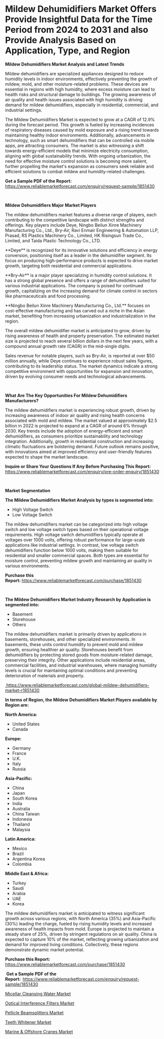 <p><h1>Mildew Dehumidifiers Market Offers Provide Insightful Data for the Time Period from 2024 to 2031 and also Provide Analysis Based on Application, Type, and Region</h1></p><p><strong>Mildew Dehumidifiers Market Analysis and Latest Trends</strong></p>
<p><p>Mildew dehumidifiers are specialized appliances designed to reduce humidity levels in indoor environments, effectively preventing the growth of mildew, mold, and other moisture-related problems. These devices are essential in regions with high humidity, where excess moisture can lead to health risks and structural damage to buildings. The growing awareness of air quality and health issues associated with high humidity is driving demand for mildew dehumidifiers, especially in residential, commercial, and industrial settings.</p><p>The Mildew Dehumidifiers Market is expected to grow at a CAGR of 12.9% during the forecast period. This growth is fueled by increasing incidences of respiratory diseases caused by mold exposure and a rising trend towards maintaining healthy indoor environments. Additionally, advancements in technology, such as smart dehumidifiers that can be controlled via mobile apps, are attracting consumers. The market is also witnessing a shift towards energy-efficient models that minimize electricity consumption, aligning with global sustainability trends. With ongoing urbanization, the need for effective moisture control solutions is becoming more salient, further propelling the market's expansion as consumers seek reliable and efficient solutions to combat mildew and humidity-related challenges.</p></p>
<p><strong>Get a Sample PDF of the Report:&nbsp;</strong> <a href="https://www.reliablemarketforecast.com/enquiry/request-sample/1851430?utm_campaign=1080&utm_medium=2&utm_source=Github&utm_content=ia&utm_term=18102024&utm_id=mildew-dehumidifiers">https://www.reliablemarketforecast.com/enquiry/request-sample/1851430</a></p>
<p>&nbsp;</p>
<p><strong>Mildew Dehumidifiers Major Market Players</strong></p>
<p><p>The mildew dehumidifiers market features a diverse range of players, each contributing to the competitive landscape with distinct strengths and offerings. Key players include Deye, Ningbo Beilun Xinre Machinery Manufacturing Co., Ltd., Bry-Air, Ravi Enmair Engineering & Automation LLP, Prasad, RS Plastics Machinery Co., Limited, HK Risingsun Trade Co., Limited, and Taida Plastic Technology Co., LTD.</p><p>**Deye** is recognized for its innovative solutions and efficiency in energy conversion, positioning itself as a leader in the dehumidifier segment. Its focus on producing high-performance products is expected to drive market growth, targeting both residential and commercial applications.</p><p>**Bry-Air** is a major player specializing in humidity control solutions. It has a strong global presence and offers a range of dehumidifiers suited for various industrial applications. The company is poised for continued growth, capitalizing on the increasing demand for climate control in sectors like pharmaceuticals and food processing.</p><p>**Ningbo Beilun Xinre Machinery Manufacturing Co., Ltd.** focuses on cost-effective manufacturing and has carved out a niche in the Asian market, benefiting from increasing urbanization and industrialization in the region. </p><p>The overall mildew dehumidifier market is anticipated to grow, driven by rising awareness of health and property preservation. The estimated market size is projected to reach several billion dollars in the next few years, with a compound annual growth rate (CAGR) in the mid-single digits.</p><p>Sales revenue for notable players, such as Bry-Air, is reported at over $50 million annually, while Deye continues to experience robust sales figures, contributing to its leadership status. The market dynamics indicate a strong competitive environment with opportunities for expansion and innovation, driven by evolving consumer needs and technological advancements.</p></p>
<p>&nbsp;</p>
<p><strong>What Are The Key Opportunities For Mildew Dehumidifiers Manufacturers?</strong></p>
<p><p>The mildew dehumidifiers market is experiencing robust growth, driven by increasing awareness of indoor air quality and rising health concerns associated with mold and mildew. The market valued at approximately $2.5 billion in 2022 is projected to expand at a CAGR of around 6% through 2030. Key trends include the adoption of energy-efficient and smart dehumidifiers, as consumers prioritize sustainability and technology integration. Additionally, growth in residential construction and increasing climatic fluctuations are bolstering demand. Future outlook remains positive, with innovations aimed at improved efficiency and user-friendly features expected to shape the market landscape.</p></p>
<p><strong>Inquire or Share Your Questions If Any Before Purchasing This Report:</strong> <a href="https://www.reliablemarketforecast.com/enquiry/pre-order-enquiry/1851430?utm_campaign=1080&utm_medium=2&utm_source=Github&utm_content=ia&utm_term=18102024&utm_id=mildew-dehumidifiers">https://www.reliablemarketforecast.com/enquiry/pre-order-enquiry/1851430</a></p>
<p>&nbsp;</p>
<p><strong>Market Segmentation</strong></p>
<p><strong>The Mildew Dehumidifiers Market Analysis by types is segmented into:</strong></p>
<p><ul><li>High Voltage Switch</li><li>Low Voltage Switch</li></ul></p>
<p><p>The mildew dehumidifiers market can be categorized into high voltage switch and low voltage switch types based on their operational voltage requirements. High voltage switch dehumidifiers typically operate at voltages over 1000 volts, offering robust performance for large-scale applications like industrial settings. In contrast, low voltage switch dehumidifiers function below 1000 volts, making them suitable for residential and smaller commercial spaces. Both types are essential for moisture control, preventing mildew growth and maintaining air quality in various environments.</p></p>
<p><strong>Purchase this Report:&nbsp;</strong><a href="https://www.reliablemarketforecast.com/purchase/1851430?utm_campaign=1080&utm_medium=2&utm_source=Github&utm_content=ia&utm_term=18102024&utm_id=mildew-dehumidifiers">https://www.reliablemarketforecast.com/purchase/1851430</a></p>
<p>&nbsp;</p>
<p><strong>The Mildew Dehumidifiers Market Industry Research by Application is segmented into:</strong></p>
<p><ul><li>Basement</li><li>Storehouse</li><li>Others</li></ul></p>
<p><p>The mildew dehumidifiers market is primarily driven by applications in basements, storehouses, and other specialized environments. In basements, these units control humidity to prevent mold and mildew growth, ensuring healthier air quality. Storehouses benefit from dehumidifiers by protecting stored goods from moisture-related damage, preserving their integrity. Other applications include residential areas, commercial facilities, and industrial warehouses, where managing humidity levels is crucial for maintaining optimal conditions and preventing deterioration of materials and property.</p></p>
<p><a href="https://www.reliablemarketforecast.com/global-mildew-dehumidifiers-market-r1851430?utm_campaign=1080&utm_medium=2&utm_source=Github&utm_content=ia&utm_term=18102024&utm_id=mildew-dehumidifiers">&nbsp;https://www.reliablemarketforecast.com/global-mildew-dehumidifiers-market-r1851430</a></p>
<p><strong>In terms of Region, the Mildew Dehumidifiers Market Players available by Region are:</strong></p>
<p>
    <p> <strong> North America: </strong>
        <ul>
            <li>United States</li>
            <li>Canada</li>
        </ul>
        </p> 
    <p> <strong> Europe: </strong>
        <ul>
            <li>Germany</li>
            <li>France</li>
            <li>U.K.</li>
            <li>Italy</li>
            <li>Russia</li>
        </ul>
        </p> 
    <p> <strong> Asia-Pacific: </strong>
        <ul>
            <li>China</li>
            <li>Japan</li>
            <li>South Korea</li>
            <li>India</li>
            <li>Australia</li>
            <li>China Taiwan</li>
            <li>Indonesia</li>
            <li>Thailand</li>
            <li>Malaysia</li>
        </ul>
        </p> 
    <p> <strong> Latin America: </strong>
        <ul>
            <li>Mexico</li>
            <li>Brazil</li>
            <li>Argentina Korea</li>
            <li>Colombia</li>
        </ul>
        </p> 
    <p> <strong> Middle East & Africa: </strong>
        <ul>
            <li>Turkey</li>
            <li>Saudi</li>
            <li>Arabia</li>
            <li>UAE</li>
            <li>Korea</li>
        </ul>
    </p>
    </p>
<p><p>The mildew dehumidifiers market is anticipated to witness significant growth across various regions, with North America (35%) and Asia-Pacific (30%) leading the charge, fueled by rising humidity levels and increased awareness of health impacts from mold. Europe is projected to maintain a steady share of 25%, driven by stringent regulations on air quality. China is expected to capture 10% of the market, reflecting growing urbanization and demand for improved living conditions. Collectively, these regions demonstrate dynamic market potential.</p></p>
<p><strong>Purchase this Report: </strong><a href="https://www.reliablemarketforecast.com/purchase/1851430?utm_campaign=1080&utm_medium=2&utm_source=Github&utm_content=ia&utm_term=18102024&utm_id=mildew-dehumidifiers">https://www.reliablemarketforecast.com/purchase/1851430</a></p>
<p>&nbsp;<strong>Get a Sample PDF of the Report:&nbsp;&nbsp;</strong><a href="https://www.reliablemarketforecast.com/enquiry/request-sample/1851430?utm_campaign=1080&utm_medium=2&utm_source=Github&utm_content=ia&utm_term=18102024&utm_id=mildew-dehumidifiers">https://www.reliablemarketforecast.com/enquiry/request-sample/1851430</a></p>
<p><strong></strong></p>
<p><p><a href="https://www.linkedin.com/pulse/unveiling-market-trends-global-micellar-cleansing-water-growth-k3vwe?utm_campaign=1080&utm_medium=2&utm_source=Github&utm_content=ia&utm_term=18102024&utm_id=mildew-dehumidifiers">Micellar Cleansing Water Market</a></p><p><a href="https://issuu.com/reportprime-2/docs/optical-interference-filters-market_79e0097af4d906?utm_campaign=1080&utm_medium=2&utm_source=Github&utm_content=ia&utm_term=18102024&utm_id=mildew-dehumidifiers">Optical Interference Filters Market</a></p><p><a href="https://issuu.com/reportprime-2/docs/pellicle-beamsplitters-market-size-_0e59bab75e56d5?utm_campaign=1080&utm_medium=2&utm_source=Github&utm_content=ia&utm_term=18102024&utm_id=mildew-dehumidifiers">Pellicle Beamsplitters Market</a></p><p><a href="https://www.linkedin.com/pulse/global-teeth-whitener-market-trends-analysis-future-growth-lalee?utm_campaign=1080&utm_medium=2&utm_source=Github&utm_content=ia&utm_term=18102024&utm_id=mildew-dehumidifiers">Teeth Whitener Market</a></p><p><a href="https://github.com/priss1h/Market-Research-Report-List-1/blob/main/marine-offshore-cranes-market.md?utm_campaign=1080&utm_medium=2&utm_source=Github&utm_content=ia&utm_term=18102024&utm_id=mildew-dehumidifiers">Marine & Offshore Cranes Market</a></p></p>